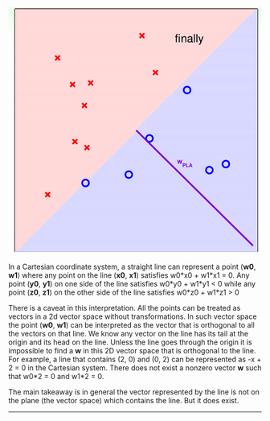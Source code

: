 ![alt-text][dichotomy]

In a Cartesian coordinate system, a straight line can represent a point (**w0**, **w1**) where any point on the line (**x0**, **x1**) satisfies w0\*x0 + w1\*x1 = 0. Any point (**y0**, **y1**) on one side of the line satisfies w0\*y0 + w1\*y1 < 0 while any point (**z0**, **z1**) on the other side of the line satisfies w0\*z0 + w1\*z1 > 0

There is a caveat in this interpretation. All the points can be treated as vectors in a 2d vector space without transformations. In such vector space the point (**w0**, **w1**) can be interpreted as the vector that is orthogonal to all the vectors on that line. We know any vector on the line has its tail at the origin and its head on the line. Unless the line goes through the origin it is impossible to find a **w** in this 2D vector space that is orthogonal to the line. For example, a line that contains (2, 0) and (0, 2) can be represented as -x + 2 = 0 in the Cartesian system. There does not exist a nonzero vector **w** such that w0\*2 = 0 and w1\*2 = 0.

The main takeaway is in general the vector represented by the line is not on the plane (the vector space) which contains the line. But it does exist.

---
[dichotomy]: ./dichotomy.png

